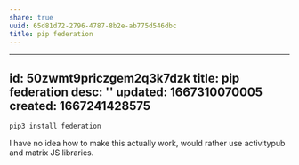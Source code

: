 ```yaml
---
share: true
uuid: 65d81d72-2796-4787-8b2e-ab775d546dbc
title: pip federation
---
```

---
id: 50zwmt9priczgem2q3k7dzk
title: pip federation
desc: ''
updated: 1667310070005
created: 1667241428575
---

``` bash
pip3 install federation
```

I have no idea how to make this actually work, would rather use activitypub and matrix JS libraries.